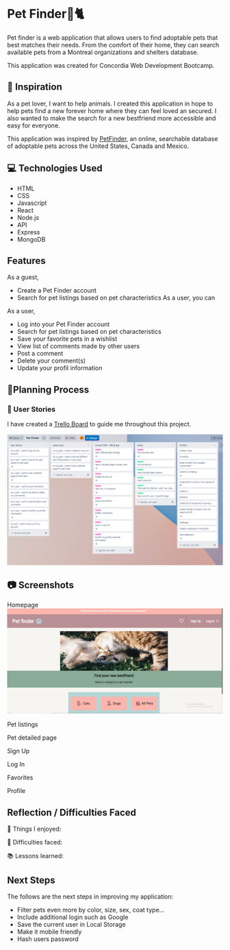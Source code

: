 ﻿# Pet Finder:poodle::cat2:

Pet finder is a web application that allows users to find adoptable pets that best matches their needs. From the comfort of their home, they can search available pets from a Montreal organizations and shelters database.

This application was created for Concordia Web Development Bootcamp.

## :thought_balloon: Inspiration

As a pet lover, I want to help animals. I created this application in hope to help pets find a new forever home where they can feel loved an secured. I also wanted to make the search for a new bestfriend more accessible and easy for everyone.

This application was inspired by [PetFinder](https://www.petfinder.com/), an online, searchable database of adoptable pets across the United States, Canada and Mexico.

## :computer: Technologies Used

- HTML
- CSS
- Javascript
- React
- Node.js
- API
- Express
- MongoDB

## Features

As a guest,

- Create a Pet Finder account
- Search for pet listings based on pet characteristics
  As a user, you can

As a user,

- Log into your Pet Finder account
- Search for pet listings based on pet characteristics
- Save your favorite pets in a wishlist
- View list of comments made by other users
- Post a comment
- Delete your comment(s)
- Update your profil information

## :page_facing_up:Planning Process

### :notebook: User Stories

I have created a [Trello Board](https://trello.com/b/EeAo7H0Q/pet-finder-app) to guide me throughout this project.

![alt text](/FE/public/screenshots/Trello_board.PNG)

## :camera: Screenshots

Homepage
![alt text](/FE/public/screenshots/Homepage.PNG)

Pet listings

Pet detailed page

Sign Up

Log In

Favorites

Profile

## Reflection / Difficulties Faced

:purple_heart: Things I enjoyed:

:mount_fuji: Difficulties faced:

:books: Lessons learned:

## Next Steps

The follows are the next steps in improving my application:

- Filter pets even more by color, size, sex, coat type...
- Include additional login such as Google
- Save the current user in Local Storage
- Make it mobile friendly
- Hash users password
